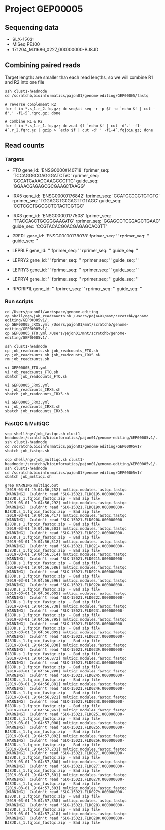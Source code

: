 # Project GEP00005

## Sequencing data
- SLX-15021
- MiSeq PE300
- 171204_M01686_0227_000000000-BJ8JD

## Combining paired reads
Target lengths are smaller than each read lengths, so we will combine R1 and R2 into one file

```
ssh clust1-headnode
cd /scratchb/bioinformatics/pajon01/genome-editing/GEP00005/fastq

# reverse complement R2
for f in *.s_1.r_2.fq.gz; do seqkit seq -r -p $f -o `echo $f | cut -d'.' -f1-5`.fqrc.gz; done

# combine R1 & R2
for f in *.s_1.r_1.fq.gz; do zcat $f `echo $f | cut -d'.' -f1-4`.r_2.fqrc.gz | gzip > `echo $f | cut -d'.' -f1-4`.fqjoin.gz; done
```

## Read counts

### Targets
- FTO
gene_id: 'ENSG00000140718'
fprimer_seq: 'TCCAGGGCGAGGGATCTAC'
rprimer_seq: 'GCCATCAAACCAAGCCCTTC'
guide_seq: 'GGAACGAGAGCGCGAAGCTAAGG'

- IRX5
gene_id: 'ENSG00000176842'
fprimer_seq: 'CCATGCCCGTGTGTG'
rprimer_seq: 'TGGAGGTGCGAGTTGTAGC'
guide_seq: 'CCTCGCTGGCGCTCTACTCGTGC'

- IRX3
gene_id: 'ENSG00000177508'
fprimer_seq: 'TTACCAGCTGCGGGAAGATG'
rprimer_seq: 'GGAGCCTCGGAGCTGAAC'
guide_seq: 'CCGTACACGGACGAGAGCACGTT'

- PREPL
gene_id: 'ENSG00000138078'
fprimer_seq: ''
rprimer_seq: ''
guide_seq: ''

- LEPRLF
gene_id: ''
fprimer_seq: ''
rprimer_seq: ''
guide_seq: ''

- LEPRY2
gene_id: ''
fprimer_seq: ''
rprimer_seq: ''
guide_seq: ''

- LEPRY3
gene_id: ''
fprimer_seq: ''
rprimer_seq: ''
guide_seq: ''

- LEPRY4
gene_id: ''
fprimer_seq: ''
rprimer_seq: ''
guide_seq: ''

- RPGRIP1L
gene_id: ''
fprimer_seq: ''
rprimer_seq: ''
guide_seq: ''


### Run scripts

```
cd /Users/pajon01/workspace/genome-editing
cp shell/ngs/job_readcounts.sh /Users/pajon01/mnt/scratchb/genome-editing/GEP00005v1/.
cp GEP00005_IRX5.yml /Users/pajon01/mnt/scratchb/genome-editing/GEP00005v1/.
cp GEP00005_FTO.yml /Users/pajon01/mnt/scratchb/genome-editing/GEP00005v1/.
```

```
ssh clust1-headnode
cp job_readcounts.sh job_readcounts_FTO.sh
cp job_readcounts.sh job_readcounts_IRX5.sh
rm job_readcounts.sh

vi GEP00005_FTO.yml
vi job_readcounts_FTO.sh
sbatch job_readcounts_FTO.sh

vi GEP00005_IRX5.yml
vi job_readcounts_IRX5.sh
sbatch job_readcounts_IRX5.sh

vi GEP00005_IRX3.yml
vi job_readcounts_IRX3.sh
sbatch job_readcounts_IRX3.sh
```

### FastQC & MultiQC

```
scp shell/ngs/job_fastqc.sh clust1-headnode:/scratchb/bioinformatics/pajon01/genome-editing/GEP00005v1/.
ssh clust1-headnode
cd /scratchb/bioinformatics/pajon01/genome-editing/GEP00005v1/
sbatch job_fastqc.sh
```

```
scp shell/ngs/job_multiqc.sh clust1-headnode:/scratchb/bioinformatics/pajon01/genome-editing/GEP00005v1/.
ssh clust1-headnode
cd /scratchb/bioinformatics/pajon01/genome-editing/GEP00005v1/
sbatch job_multiqc.sh
```

```
grep WARNING multiqc.out
[2019-03-01 19:04:56,252] multiqc.modules.fastqc.fastqc                      [WARNING]  Couldn't read 'SLX-15021.FLD0195.000000000-BJ8JD.s_1.fqjoin_fastqc.zip' - Bad zip file
[2019-03-01 19:04:56,292] multiqc.modules.fastqc.fastqc                      [WARNING]  Couldn't read 'SLX-15021.FLD0199.000000000-BJ8JD.s_1.fqjoin_fastqc.zip' - Bad zip file
[2019-03-01 19:04:56,417] multiqc.modules.fastqc.fastqc                      [WARNING]  Couldn't read 'SLX-15021.FLD0208.000000000-BJ8JD.s_1.fqjoin_fastqc.zip' - Bad zip file
[2019-03-01 19:04:56,503] multiqc.modules.fastqc.fastqc                      [WARNING]  Couldn't read 'SLX-15021.FLD0212.000000000-BJ8JD.s_1.fqjoin_fastqc.zip' - Bad zip file
[2019-03-01 19:04:56,512] multiqc.modules.fastqc.fastqc                      [WARNING]  Couldn't read 'SLX-15021.FLD0214.000000000-BJ8JD.s_1.fqjoin_fastqc.zip' - Bad zip file
[2019-03-01 19:04:56,514] multiqc.modules.fastqc.fastqc                      [WARNING]  Couldn't read 'SLX-15021.FLD0215.000000000-BJ8JD.s_1.fqjoin_fastqc.zip' - Bad zip file
[2019-03-01 19:04:56,586] multiqc.modules.fastqc.fastqc                      [WARNING]  Couldn't read 'SLX-15021.FLD0219.000000000-BJ8JD.s_1.fqjoin_fastqc.zip' - Bad zip file
[2019-03-01 19:04:56,596] multiqc.modules.fastqc.fastqc                      [WARNING]  Couldn't read 'SLX-15021.FLD0220.000000000-BJ8JD.s_1.fqjoin_fastqc.zip' - Bad zip file
[2019-03-01 19:04:56,605] multiqc.modules.fastqc.fastqc                      [WARNING]  Couldn't read 'SLX-15021.FLD0222.000000000-BJ8JD.s_1.fqjoin_fastqc.zip' - Bad zip file
[2019-03-01 19:04:56,738] multiqc.modules.fastqc.fastqc                      [WARNING]  Couldn't read 'SLX-15021.FLD0231.000000000-BJ8JD.s_1.fqjoin_fastqc.zip' - Bad zip file
[2019-03-01 19:04:56,795] multiqc.modules.fastqc.fastqc                      [WARNING]  Couldn't read 'SLX-15021.FLD0235.000000000-BJ8JD.s_1.fqjoin_fastqc.zip' - Bad zip file
[2019-03-01 19:04:56,805] multiqc.modules.fastqc.fastqc                      [WARNING]  Couldn't read 'SLX-15021.FLD0237.000000000-BJ8JD.s_1.fqjoin_fastqc.zip' - Bad zip file
[2019-03-01 19:04:56,830] multiqc.modules.fastqc.fastqc                      [WARNING]  Couldn't read 'SLX-15021.FLD0239.000000000-BJ8JD.s_1.fqjoin_fastqc.zip' - Bad zip file
[2019-03-01 19:04:56,872] multiqc.modules.fastqc.fastqc                      [WARNING]  Couldn't read 'SLX-15021.FLD0243.000000000-BJ8JD.s_1.fqjoin_fastqc.zip' - Bad zip file
[2019-03-01 19:04:56,880] multiqc.modules.fastqc.fastqc                      [WARNING]  Couldn't read 'SLX-15021.FLD0245.000000000-BJ8JD.s_1.fqjoin_fastqc.zip' - Bad zip file
[2019-03-01 19:04:56,881] multiqc.modules.fastqc.fastqc                      [WARNING]  Couldn't read 'SLX-15021.FLD0246.000000000-BJ8JD.s_1.fqjoin_fastqc.zip' - Bad zip file
[2019-03-01 19:04:56,921] multiqc.modules.fastqc.fastqc                      [WARNING]  Couldn't read 'SLX-15021.FLD0248.000000000-BJ8JD.s_1.fqjoin_fastqc.zip' - Bad zip file
[2019-03-01 19:04:56,961] multiqc.modules.fastqc.fastqc                      [WARNING]  Couldn't read 'SLX-15021.FLD0251.000000000-BJ8JD.s_1.fqjoin_fastqc.zip' - Bad zip file
[2019-03-01 19:04:57,000] multiqc.modules.fastqc.fastqc                      [WARNING]  Couldn't read 'SLX-15021.FLD0255.000000000-BJ8JD.s_1.fqjoin_fastqc.zip' - Bad zip file
[2019-03-01 19:04:57,002] multiqc.modules.fastqc.fastqc                      [WARNING]  Couldn't read 'SLX-15021.FLD0256.000000000-BJ8JD.s_1.fqjoin_fastqc.zip' - Bad zip file
[2019-03-01 19:04:57,231] multiqc.modules.fastqc.fastqc                      [WARNING]  Couldn't read 'SLX-15021.FLD0271.000000000-BJ8JD.s_1.fqjoin_fastqc.zip' - Bad zip file
[2019-03-01 19:04:57,300] multiqc.modules.fastqc.fastqc                      [WARNING]  Couldn't read 'SLX-15021.FLD0277.000000000-BJ8JD.s_1.fqjoin_fastqc.zip' - Bad zip file
[2019-03-01 19:04:57,301] multiqc.modules.fastqc.fastqc                      [WARNING]  Couldn't read 'SLX-15021.FLD0278.000000000-BJ8JD.s_1.fqjoin_fastqc.zip' - Bad zip file
[2019-03-01 19:04:57,303] multiqc.modules.fastqc.fastqc                      [WARNING]  Couldn't read 'SLX-15021.FLD0279.000000000-BJ8JD.s_1.fqjoin_fastqc.zip' - Bad zip file
[2019-03-01 19:04:57,358] multiqc.modules.fastqc.fastqc                      [WARNING]  Couldn't read 'SLX-15021.FLD0283.000000000-BJ8JD.s_1.fqjoin_fastqc.zip' - Bad zip file
[2019-03-01 19:04:57,418] multiqc.modules.fastqc.fastqc                      [WARNING]  Couldn't read 'SLX-15021.FLD0288.000000000-BJ8JD.s_1.fqjoin_fastqc.zip' - Bad zip file
```
